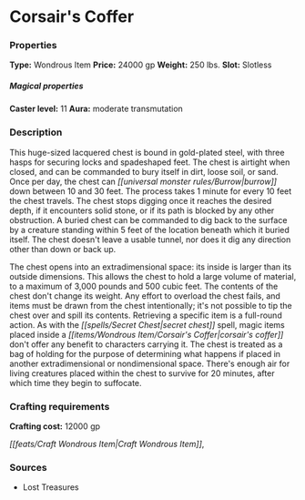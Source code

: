 ﻿---
Title: "Corsair's Coffer"
Type: "Wondrous Item"
Price: "24000 gp"
Weight: "250 lbs."
Slot: "Slotless"
Caster level: "11"
Aura: "moderate transmutation"
Description: |
  "This huge-sized lacquered chest is bound in gold-plated steel, with three hasps for securing locks and spadeshaped feet. The chest is airtight when closed, and can be commanded to bury itself in dirt, loose soil, or sand. Once per day, the chest can burrow down between 10 and 30 feet. The process takes 1 minute for every 10 feet the chest travels. The chest stops digging once it reaches the desired depth, if it encounters solid stone, or if its path is blocked by any other obstruction. A buried chest can be commanded to dig back to the surface by a creature standing within 5 feet of the location beneath which it buried itself. The chest doesn't leave a usable tunnel, nor does it dig any direction other than down or back up.
  The chest opens into an extradimensional space: its inside is larger than its outside dimensions. This allows the chest to hold a large volume of material, to a maximum of 3,000 pounds and 500 cubic feet. The contents of the chest don't change its weight. Any effort to overload the chest fails, and items must be drawn from the chest intentionally; it's not possible to tip the chest over and spill its contents. Retrieving a specific item is a full-round action. As with the _secret chest_ spell, magic items placed inside a _corsair's coffer_ don't offer any benefit to characters carrying it. The chest is treated as a _bag of holding_ for the purpose of determining what happens if placed in another extradimensional or nondimensional space. There's enough air for living creatures placed within the chest to survive for 20 minutes, after which time they begin to suffocate."
Crafting cost: "12000 gp"
Sources: "['Lost Treasures']"
---

# Corsair's Coffer

### Properties

**Type:** Wondrous Item **Price:** 24000 gp **Weight:** 250 lbs. **Slot:** Slotless

##### Magical properties

**Caster level:** 11 **Aura:** moderate transmutation

### Description

This huge-sized lacquered chest is bound in gold-plated steel, with three hasps for securing locks and spadeshaped feet. The chest is airtight when closed, and can be commanded to bury itself in dirt, loose soil, or sand. Once per day, the chest can _[[universal monster rules/Burrow|burrow]]_ down between 10 and 30 feet. The process takes 1 minute for every 10 feet the chest travels. The chest stops digging once it reaches the desired depth, if it encounters solid stone, or if its path is blocked by any other obstruction. A buried chest can be commanded to dig back to the surface by a creature standing within 5 feet of the location beneath which it buried itself. The chest doesn't leave a usable tunnel, nor does it dig any direction other than down or back up.

The chest opens into an extradimensional space: its inside is larger than its outside dimensions. This allows the chest to hold a large volume of material, to a maximum of 3,000 pounds and 500 cubic feet. The contents of the chest don't change its weight. Any effort to overload the chest fails, and items must be drawn from the chest intentionally; it's not possible to tip the chest over and spill its contents. Retrieving a specific item is a full-round action. As with the _[[spells/Secret Chest|secret chest]]_ spell, magic items placed inside a _[[items/Wondrous Item/Corsair's Coffer|corsair's coffer]]_ don't offer any benefit to characters carrying it. The chest is treated as a bag of holding for the purpose of determining what happens if placed in another extradimensional or nondimensional space. There's enough air for living creatures placed within the chest to survive for 20 minutes, after which time they begin to suffocate.

### Crafting requirements

**Crafting cost:** 12000 gp

_[[feats/Craft Wondrous Item|Craft Wondrous Item]]_,

### Sources

* Lost Treasures